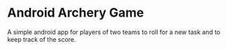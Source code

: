 # Android Archery Game
A simple android app for players of two teams to roll for a new task and to keep track of the score.
